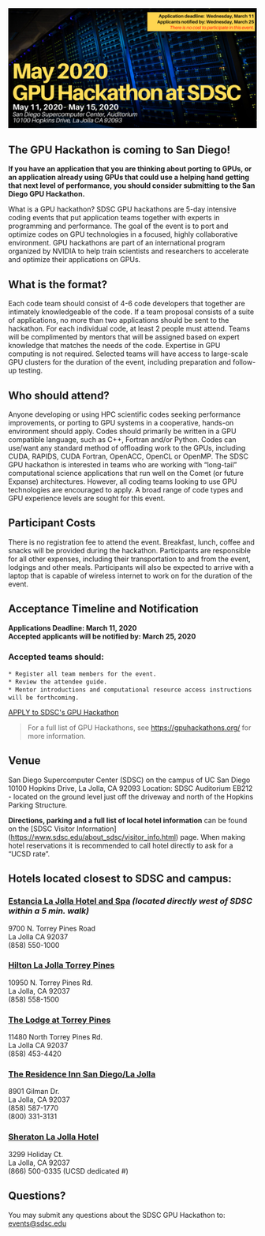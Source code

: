 <img src="./images/May2020_GPUhack-header.png" alt="SDSC GPU Hackathon" width="800px" />

## The GPU Hackathon is coming to San Diego!
<b>If you have an application that you are thinking about porting to GPUs, or an application already using GPUs that could use a helping hand getting that next level of performance, you should consider submitting to the San Diego GPU Hackathon.</b>

What is a GPU hackathon?
SDSC GPU hackathons are 5-day intensive coding events that put application teams together with experts in programming and performance. The goal of the event is to port and optimize codes on GPU technologies in a focused, highly collaborative environment. GPU hackathons are part of an international program organized by NVIDIA to help train scientists and researchers to accelerate and optimize their applications on GPUs. 

## What is the format?
Each code team should consist of 4-6 code developers that together are intimately knowledgeable of the code. If a team proposal consists of a suite of applications, no more than two applications should be sent to the hackathon. For each individual code, at least 2 people must attend. Teams will be complimented by mentors that will be assigned based on expert knowledge that matches the needs of the code. Expertise in GPU computing is not required.
Selected teams will have access to large-scale GPU clusters for the duration of the event, including preparation and follow-up testing. 

## Who should attend?
Anyone developing or using HPC scientific codes seeking performance improvements, or porting to GPU systems in a cooperative, hands-on environment should apply. Codes should primarily be written in a GPU compatible language, such as C++, Fortran and/or Python. Codes can use/want any standard method of offloading work to the GPUs, including CUDA, RAPIDS, CUDA Fortran, OpenACC, OpenCL or OpenMP.
The SDSC GPU hackathon is interested in teams who are working with “long-tail” computational science applications that run well on the Comet (or future Expanse) architectures. However, all coding teams looking to use GPU technologies are encouraged to apply. A broad range of code types and GPU experience levels are sought for this event.

## Participant Costs
There is no registration fee to attend the event. Breakfast, lunch, coffee and snacks will be provided during the hackathon. Participants are responsible for all other expenses, including their transportation to and from the event, lodgings and other meals. Participants will also be expected to arrive with a laptop that is capable of wireless internet to work on for the duration of the event.

## Acceptance Timeline and Notification

<b>Applications Deadline: March 11, 2020</b>
<br><b>Accepted applicants will be notified by: March 25, 2020</b></br>
### Accepted teams should:
    * Register all team members for the event.
    * Review the attendee guide.
    * Mentor introductions and computational resource access instructions will be forthcoming.
[APPLY to SDSC's GPU Hackathon](https://gpuhackathons.org/form/register?hackathon_which_event=253)
>For a full list of GPU Hackathons, see https://gpuhackathons.org/ for more information.

## Venue
San Diego Supercomputer Center (SDSC) on the campus of UC San Diego
10100 Hopkins Drive, La Jolla, CA 92093
Location: SDSC Auditorium EB212 - located on the ground level just off the driveway and north of the Hopkins Parking Structure.

__Directions, parking and a full list of local hotel information__ can be found on the [SDSC Visitor Information] (https://www.sdsc.edu/about_sdsc/visitor_info.html) page.  When making hotel reservations it is recommended to call hotel directly to ask for a “UCSD rate”.  

## Hotels located closest to SDSC and campus:

### [Estancia La Jolla Hotel and Spa](https://meritagecollection.com/estancia-la-jolla) <i>(located directly west of SDSC within a 5 min. walk)</i>
<p>9700 N. Torrey Pines Road
<br>La Jolla CA 92037
<br>(858) 550-1000
</p>

### [Hilton La Jolla Torrey Pines](https://www3.hilton.com/en/hotels/california/hilton-la-jolla-torrey-pines-SANTPHH/index.html)
<p>10950 N. Torrey Pines Rd.
<br>La Jolla, CA 92037
<br>(858) 558-1500
</p>

### [The Lodge at Torrey Pines](https://www.lodgetorreypines.com/)
<p>11480 North Torrey Pines Rd.
<br>La Jolla CA 92037
<br>(858) 453-4420
</p>

### [The Residence Inn San Diego/La Jolla](https://www.marriott.com/hotels/travel/lajca-residence-inn-san-diego-la-jolla/)
<p>8901 Gilman Dr.
<br>La Jolla, CA 92037
<br>(858) 587-1770
<br>(800) 331-3131
</p>

### [Sheraton La Jolla Hotel](https://www.marriott.com/hotels/travel/sanjs-sheraton-la-jolla-hotel/)
<p>3299 Holiday Ct. 
<br>La Jolla, CA 92037  
<br>(866) 500-0335 (UCSD dedicated #)
</p>

## Questions?
You may submit any questions about the SDSC GPU Hackathon to: events@sdsc.edu



